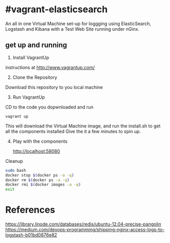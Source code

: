 #vagrant-elasticsearch
=================

An all in one Virtual Machine set-up for loggging using ElasticSearch, Logstash and Kibana with a Test Web Site running under nGinx.

## get up and running

1. Install VagrantUp

instructions at http://www.vagrantup.com/

2. Clone the Repository

Download this repository to you local machine

3. Run VagrantUp
	
CD to the code you dopwnloaded and run

	vagrant up

This will download the Virtual Machine image, and run the install.sh to get all the components installed
Give the it a few minutes to spin up.

4. Play with the components

	[http://localhost:58080](http://localhost:58080)

Cleanup

``` bash
sudo bash
docker stop $(docker ps -a -q)
docker rm $(docker ps -a -q)
docker rmi $(docker images -a -q)
exit
```

# References
https://library.linode.com/databases/redis/ubuntu-12.04-precise-pangolin
https://medium.com/devops-programming/shipping-nginx-access-logs-to-logstash-b01bd0876e82
